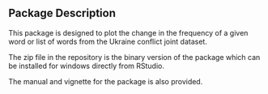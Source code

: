 ## Package Description

This package is designed to plot the change in the frequency of a given word or list of words from the Ukraine conflict joint dataset. 

The zip file in the repository is the binary version of the package which can be installed for windows directly from RStudio. 

The manual and vignette for the package is also provided. 
